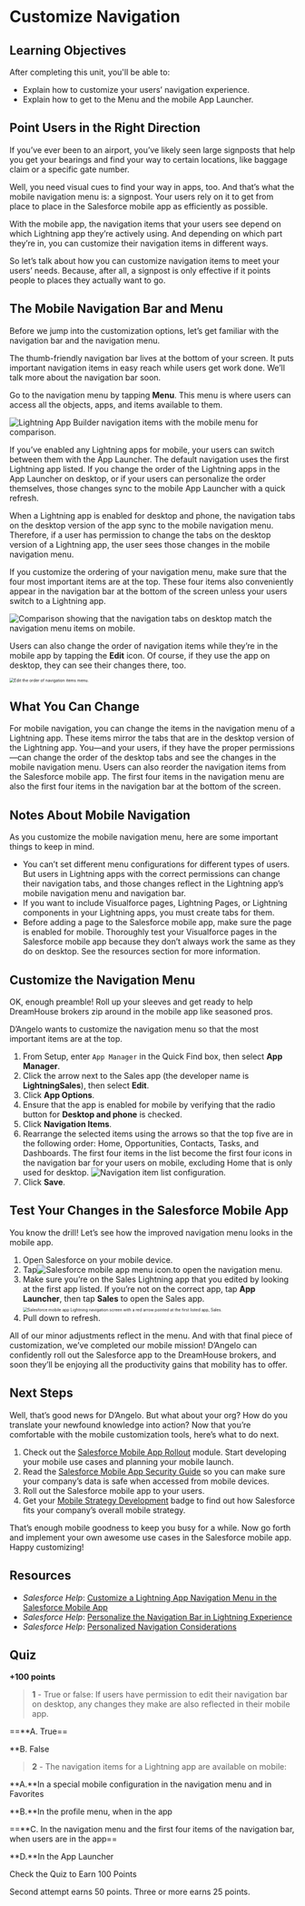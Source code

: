 # Customize Navigation

## Learning Objectives
After completing this unit, you'll be able to:
- Explain how to customize your users’ navigation experience.
- Explain how to get to the Menu and the mobile App Launcher.


## Point Users in the Right Direction
If you’ve ever been to an airport, you’ve likely seen large signposts that help you get your bearings and find your way to certain locations, like baggage claim or a specific gate number.

Well, you need visual cues to find your way in apps, too. And that’s what the mobile navigation menu is: a signpost. Your users rely on it to get from place to place in the Salesforce mobile app as efficiently as possible.

With the mobile app, the navigation items that your users see depend on which Lightning app they’re actively using. And depending on which part they’re in, you can customize their navigation items in different ways.

So let’s talk about how you can customize navigation items to meet your users’ needs. Because, after all, a signpost is only effective if it points people to places they actually want to go.


## The Mobile Navigation Bar and Menu
Before we jump into the customization options, let’s get familiar with the navigation bar and the navigation menu.

The thumb-friendly navigation bar lives at the bottom of your screen. It puts important navigation items in easy reach while users get work done. We’ll talk more about the navigation bar soon.

Go to the navigation menu by tapping **Menu**. This menu is where users can access all the objects, apps, and items available to them.

![Lightning App Builder navigation items with the mobile menu for comparison.](https://res.cloudinary.com/hy4kyit2a/f_auto,fl_lossy,q_70/learn/modules/salesforce1_mobile_app/salesforce1_mobile_app_navigation/images/1fd605231b144e706c9330e837f320ab_nav-app-builder.png)

If you’ve enabled any Lightning apps for mobile, your users can switch between them with the App Launcher. The default navigation uses the first Lightning app listed. If you change the order of the Lightning apps in the App Launcher on desktop, or if your users can personalize the order themselves, those changes sync to the mobile App Launcher with a quick refresh.

When a Lightning app is enabled for desktop and phone, the navigation tabs on the desktop version of the app sync to the mobile navigation menu. Therefore, if a user has permission to change the tabs on the desktop version of a Lightning app, the user sees those changes in the mobile navigation menu. 

If you customize the ordering of your navigation menu, make sure that the four most important items are at the top. These four items also conveniently appear in the navigation bar at the bottom of the screen unless your users switch to a Lightning app.

![Comparison showing that the navigation tabs on desktop match the navigation menu items on mobile.](https://res.cloudinary.com/hy4kyit2a/f_auto,fl_lossy,q_70/learn/modules/salesforce1_mobile_app/salesforce1_mobile_app_navigation/images/72cd74ee4a2e84c43f8f0737a68fda03_matching-nav-bar.png)

Users can also change the order of navigation items while they’re in the mobile app by tapping the **Edit** icon. Of course, if they use the app on desktop, they can see their changes there, too.

<img src="https://res.cloudinary.com/hy4kyit2a/f_auto,fl_lossy,q_70/learn/modules/salesforce1_mobile_app/salesforce1_mobile_app_navigation/images/131afec7b461c453fea65c087a462f89_edit-nav.png" alt="Edit the order of navigation items menu." style="zoom: 50%;" />

## What You Can Change
For mobile navigation, you can change the items in the navigation menu of a Lightning app. These items mirror the tabs that are in the desktop version of the Lightning app. You—and your users, if they have the proper permissions—can change the order of the desktop tabs and see the changes in the mobile navigation menu. Users can also reorder the navigation items from the Salesforce mobile app. The first four items in the navigation menu are also the first four items in the navigation bar at the bottom of the screen.

## Notes About Mobile Navigation
As you customize the mobile navigation menu, here are some important things to keep in mind.
- You can’t set different menu configurations for different types of users. But users in Lightning apps with the correct permissions can change their navigation tabs, and those changes reflect in the Lightning app’s mobile navigation menu and navigation bar.
- If you want to include Visualforce pages, Lightning Pages, or Lightning components in your Lightning apps, you must create tabs for them.
- Before adding a page to the Salesforce mobile app, make sure the page is enabled for mobile. Thoroughly test your Visualforce pages in the Salesforce mobile app because they don’t always work the same as they do on desktop. See the resources section for more information.

## Customize the Navigation Menu
OK, enough preamble! Roll up your sleeves and get ready to help DreamHouse brokers zip around in the mobile app like seasoned pros.

D’Angelo wants to customize the navigation menu so that the most important items are at the top.

1. From Setup, enter `App Manager` in the Quick Find box, then select **App Manager**.
2. Click the arrow next to the Sales app (the developer name is **LightningSales**), then select **Edit**.
3. Click **App Options**.
4. Ensure that the app is enabled for mobile by verifying that the radio button for **Desktop and phone** is checked.
5. Click **Navigation Items**.
6. Rearrange the selected items using the arrows so that the top five are in the following order: Home, Opportunities, Contacts, Tasks, and Dashboards. The first four items in the list become the first four icons in the navigation bar for your users on mobile, excluding Home that is only used for desktop.
   ![Navigation item list configuration.](https://res.cloudinary.com/hy4kyit2a/f_auto,fl_lossy,q_70/learn/modules/salesforce1_mobile_app/salesforce1_mobile_app_navigation/images/f5729e69ee73c4c60223a24e88443742_app-builder.png)
7. Click **Save**.

## Test Your Changes in the Salesforce Mobile App
You know the drill! Let’s see how the improved navigation menu looks in the mobile app.

1. Open Salesforce on your mobile device.
2. Tap![Salesforce mobile app menu icon.](https://res.cloudinary.com/hy4kyit2a/f_auto,fl_lossy,q_70/learn/modules/salesforce1_mobile_app/salesforce1_mobile_app_navigation/images/3061c1c9a58b42673f3e216b965026ef_menu-icon.png)to open the navigation menu.
3. Make sure you’re on the Sales Lightning app that you edited by looking at the first app listed. If you’re not on the correct app, tap **App Launcher**, then tap **Sales** to open the Sales app.
   <img src="https://res.cloudinary.com/hy4kyit2a/f_auto,fl_lossy,q_70/learn/modules/salesforce1_mobile_app/salesforce1_mobile_app_navigation/images/8e5aad49b2c40d6245fdd78b6a74684f_point-to-sales-app.png" alt="Salesforce mobile app Lightning navigation screen with a red arrow pointed at the first listed app, Sales." style="zoom: 50%;" />
4. Pull down to refresh.

All of our minor adjustments reflect in the menu. And with that final piece of customization, we’ve completed our mobile mission! D’Angelo can confidently roll out the Salesforce app to the DreamHouse brokers, and soon they’ll be enjoying all the productivity gains that mobility has to offer.

## Next Steps
Well, that’s good news for D’Angelo. But what about your org? How do you translate your newfound knowledge into action? Now that you’re comfortable with the mobile customization tools, here’s what to do next.

1. Check out the [Salesforce Mobile App Rollout](https://trailhead.salesforce.com/trails/salesforce1_mgmt/modules/salesforce1_rollout) module. Start developing your mobile use cases and planning your mobile launch.
2. Read the [Salesforce Mobile App Security Guide](https://resources.docs.salesforce.com/sfdc/pdf/salesforce1_mobile_security.pdf) so you can make sure your company’s data is safe when accessed from mobile devices.
3. Roll out the Salesforce mobile app to your users.
4. Get your [Mobile Strategy Development](https://trailhead.salesforce.com/trails/salesforce1_mgmt/modules/mobile_strategy) badge to find out how Salesforce fits your company’s overall mobile strategy.

That’s enough mobile goodness to keep you busy for a while. Now go forth and implement your own awesome use cases in the Salesforce mobile app. Happy customizing!

## Resources
- *Salesforce Help*: [Customize a Lightning App Navigation Menu in the Salesforce Mobile App](https://help.salesforce.com/s/articleView?id=sf.salesforce_app_customize_lex_app.htm&type=5)
- *Salesforce Help*: [Personalize the Navigation Bar in Lightning Experience](https://help.salesforce.com/articleView?id=user_userdisplay_tabs_lex.htm&language=en_US)
- *Salesforce Help*: [Personalized Navigation Considerations](https://help.salesforce.com/s/articleView?id=sf.user_userdisplay_tabs_lex_considerations.htm)

## Quiz

**+100 points**

> **1** - True or false: If users have permission to edit their navigation bar on desktop, any changes they make are also reflected in their mobile app.

==**A. True==

**B. False

> **2** - The navigation items for a Lightning app are available on mobile:

**A.**In a special mobile configuration in the navigation menu and in Favorites

**B.**In the profile menu, when in the app

==**C. In the navigation menu and the first four items of the navigation bar, when users are in the app==

**D.**In the App Launcher

Check the Quiz to Earn 100 Points

Second attempt earns 50 points. Three or more earns 25 points.